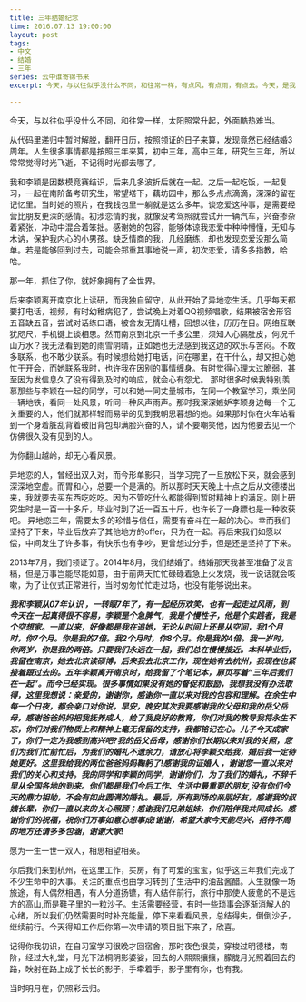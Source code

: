 ```yaml
---
title: 三年结婚纪念
time: 2016.07.13 19:00:00
layout: post
tags:
- 中文
- 结婚
- 三年
series: 云中谁寄锦书来
excerpt: 今天，与以往似乎没什么不同，和往常一样，有点风，有点雨，有点云。今天，是我们的结婚纪念日。

---
```

今天，与以往似乎没什么不同，和往常一样，太阳照常升起，外面酷热难当。

从代码里递归中暂时解脱，翻开日历，按照领证的日子来算，发现竟然已经结婚3周年。人生很多事情都是按照三年来算，初中三年，高中三年，研究生三年，所以常常觉得时光飞逝，不记得时光都去哪了。

我和李颖是因数模竞赛结识，后来几多波折后就在一起。之后一起吃饭，一起复习，一起在南阶备考研究生，常望塔下，藕坊园中，那么多点点滴滴，深深的留在记忆里。当时她的照片，在我钱包里一躺就是这么多年。谈恋爱这种事，是需要经营比朋友更深的感情。初涉恋情的我，就像没考驾照就尝试开一辆汽车，兴奋掺杂着紧张，冲动中混合着笨拙。感谢她的包容，能够体谅我恋爱中种种懵懂，无知与木讷，保护我内心的小男孩。缺乏情商的我，几经磨练，却也发现恋爱没那么简单。若是能够回到过去，可能会郑重其事地说一声，初次恋爱，请多多指教，哈哈。

那一年，抓住了你，就好象拥有了全世界。

后来李颖离开南京北上读研，而我独自留守，从此开始了异地恋生活。几乎每天都要打电话，视频，有时幼稚病犯了，尝试晚上对着QQ视频唱歌，结果被宿舍形容五音缺五音，尝试对话练口语，被舍友无情吐槽，回想以往，历历在目。网络互联犹咫尺，手机键上谈相思。然而南京到北京一千多公里，须知人心隔肚皮，何况千山万水？我无法看到她的雨雪阴晴，正如她也无法感到我这边的欢乐与苦闷。不敢多联系，也不敢少联系。有时候想给她打电话，问在哪里，在干什么，却又担心她忙于开会，而她联系我时，也许我在因别的事情缠身。有时觉得心理太过脆弱，甚至因为发信息久了没有得到及时的响应，就会心有怨尤。
那时很多时候我特别羡慕那些与李颖在一起的同学，可以和她一同丈量城市，在同一个教室学习，乘坐同一辆地铁，看同一处风景，听同一种风声雨声。那时我深深嫉妒李颖身边每一个无关重要的人，他们就那样轻而易举的见到我朝思暮想的她。如果那时你在火车站看到一个身着脏乱背着破旧背包却满脸兴奋的人，请不要嘲笑他，因为他要去见一个仿佛很久没有见到的人。

为你翻山越岭，却无心看风景。

异地恋的人，曾经出双入对，而今形单影只，当学习完了一旦放松下来，就会感到深深地空虚。而胃和心，总要一个是满的。所以那时天天晚上十点之后从文德楼出来，我就要去买东西吃吃吃。因为不管吃什么都能得到暂时精神上的满足。刚上研究生时是一百一十多斤，毕业时到了近一百五十斤，也许长了一身膘也是一种收获吧。 异地恋三年，需要太多的珍惜与信任，需要有奋斗在一起的决心。幸而我们坚持了下来，毕业后放弃了其他地方的offer，只为在一起。再后来我们如愿以偿，中间发生了许多事，有快乐也有争吵，更曾想过分手，但是还是坚持了下来。

2013年7月，我们领证了。2014年8月，我们结婚了。结婚那天我甚至准备了发言稿，但是万事岂能尽能如意，由于前两天忙忙碌碌着急上火发烧，我一说话就会咳嗽，为了让仪式正常进行，当时匆匆忙忙走过场，也没有能够说出来。

***我和李颖从07年认识 ，一转眼7年了，有一起经历欢笑，也有一起走过风雨，到今天在一起真得很不容易，李颖是个急脾气，我是个慢性子，他是个实践者，我是个空想家。一直以来，好像都是我在追她，无论从时间上还是从空间，我1个月时，你7个月。你是我的7倍。我2个月时，你8个月。你是我的4倍。我一岁时，你两岁，你是我的两倍。只要我们永远在一起，我们总在慢慢接近。本科毕业后，我留在南京，她去北京读硕博，后来我去北京工作，现在她有去杭州，我现在也紧接着跟过去的。五年李颖离开南京时，给我留了个笔记本，扉页写着“三年后我们在一起”。而今已经实现。很多事情如果没有她的督促和鼓励，我想我没有办法取得，这里我想说：亲爱的，谢谢你，感谢你一直以来对我的包容和理解。在余生中每一个日夜，都会亲口对你说，早安，晚安其次我要感谢我的父母和我的岳父岳母，感谢爸爸妈妈把我抚养成人，给了我良好的教育，你们对我的教导我将永生不忘，你们对我们物质上和精神上毫无保留的支持，我都铭记在心。儿子今天成家了，你们一定为我感到高兴吧?我的岳父岳母，感谢你们长期以来对我的关照，您们为我们忙前忙后，为我们的婚礼不遗余力，请放心将李颖交给我，婚后我一定待她更好。这里我给我的两位爸爸妈妈鞠躬了!感谢我的证婚人 ，谢谢您一直以来对我们的关心和支持。我的同学和李颖的同学，谢谢你们，为了我们的婚礼，不辞千里从全国各地的到来。你们都是我们今后工作、生活中最重要的朋友,没有你们今天的鼎力相助，不会有如此圆满的婚礼。最后，所有到场的亲朋好友，感谢我的叔姨长辈，你们一直以来的关心照顾；感谢我们兄弟姐妹，你们陪伴我共同成长。感谢你们的祝福，祝你们万事如意心想事成!谢谢，希望大家今天能尽兴，招待不周的地方还请多多包涵，谢谢大家!***

愿为一生一世一双人，相思相望相亲。

尔后我们来到杭州，在这里工作，买房，有了可爱的宝宝，似乎这三年我们完成了不少生命中的大事。关注的重点也由学习转到了生活中的油盐酱醋。人生就像一场旅途，有人偶然相遇，有人分道扬镳，有人结伴前行，旅行中那使人疲惫的不是远方的高山,而是鞋子里的一粒沙子。生活需要经营，有时一些琐事会逐渐消解人的心绪，所以我们仍然需要时时补充能量，停下来看看风景，总结得失，倒倒沙子，继续前行。今天得知工作后你第一次申请的项目批下来了，欣喜。

记得你我初识，在自习室学习很晚才回宿舍，那时夜色很美，穿梭过明德楼，南阶，经过大礼堂，月光下法桐阴影婆娑，回去的人熙熙攘攘，朦胧月光照着回去的路，映射在路上成了长长的影子，手牵着手，影子里有你，也有我。

当时明月在，仍照彩云归。

